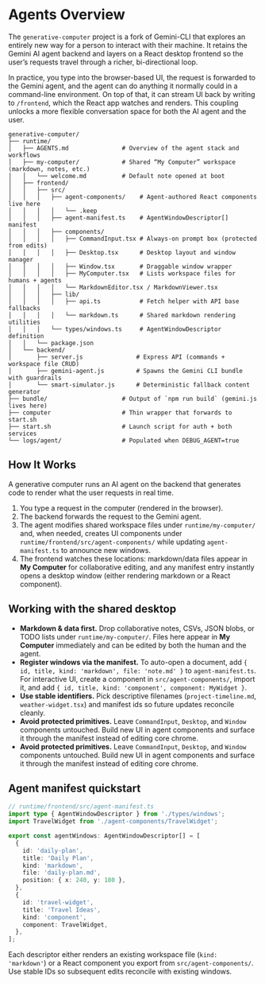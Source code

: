 # Agents Overview

The `generative-computer` project is a fork of Gemini-CLI that explores an entirely new way for a person to interact with their machine. It retains the Gemini AI agent backend and layers on a React desktop frontend so the user’s requests travel through a richer, bi-directional loop.

In practice, you type into the browser-based UI, the request is forwarded to the Gemini agent, and the agent can do anything it normally could in a command-line environment. On top of that, it can stream UI back by writing to `/frontend`, which the React app watches and renders. This coupling unlocks a more flexible conversation space for both the AI agent and the user.

```
generative-computer/
├── runtime/
│   ├── AGENTS.md               # Overview of the agent stack and workflows
│   ├── my-computer/            # Shared “My Computer” workspace (markdown, notes, etc.)
│   │   └── welcome.md          # Default note opened at boot
│   ├── frontend/
│   │   ├── src/
│   │   │   ├── agent-components/    # Agent-authored React components live here
│   │   │   │   └── .keep
│   │   │   ├── agent-manifest.ts    # AgentWindowDescriptor[] manifest
│   │   │   ├── components/
│   │   │   │   ├── CommandInput.tsx # Always-on prompt box (protected from edits)
│   │   │   │   ├── Desktop.tsx      # Desktop layout and window manager
│   │   │   │   ├── Window.tsx       # Draggable window wrapper
│   │   │   │   ├── MyComputer.tsx   # Lists workspace files for humans + agents
│   │   │   │   └── MarkdownEditor.tsx / MarkdownViewer.tsx
│   │   │   ├── lib/
│   │   │   │   ├── api.ts           # Fetch helper with API base fallbacks
│   │   │   │   └── markdown.ts      # Shared markdown rendering utilities
│   │   │   └── types/windows.ts     # AgentWindowDescriptor definition
│   │   └── package.json
│   └── backend/
│       ├── server.js               # Express API (commands + workspace file CRUD)
│       ├── gemini-agent.js         # Spawns the Gemini CLI bundle with guardrails
│       └── smart-simulator.js      # Deterministic fallback content generator
├── bundle/                     # Output of `npm run build` (gemini.js lives here)
├── computer                    # Thin wrapper that forwards to start.sh
├── start.sh                    # Launch script for auth + both services
└── logs/agent/                 # Populated when DEBUG_AGENT=true
```

## How It Works

A generative computer runs an AI agent on the backend that generates code to render what the user requests in real time.

1. You type a request in the computer (rendered in the browser).
2. The backend forwards the request to the Gemini agent.
3. The agent modifies shared workspace files under `runtime/my-computer/` and, when needed, creates UI components under `runtime/frontend/src/agent-components/` while updating `agent-manifest.ts` to announce new windows.
4. The frontend watches these locations: markdown/data files appear in **My Computer** for collaborative editing, and any manifest entry instantly opens a desktop window (either rendering markdown or a React component).

## Working with the shared desktop

- **Markdown & data first.** Drop collaborative notes, CSVs, JSON blobs, or TODO lists under `runtime/my-computer/`. Files here appear in **My Computer** immediately and can be edited by both the human and the agent.
- **Register windows via the manifest.** To auto-open a document, add `{ id, title, kind: 'markdown', file: 'note.md' }` to `agent-manifest.ts`. For interactive UI, create a component in `src/agent-components/`, import it, and add `{ id, title, kind: 'component', component: MyWidget }`.
- **Use stable identifiers.** Pick descriptive filenames (`project-timeline.md`, `weather-widget.tsx`) and manifest ids so future updates reconcile cleanly.
- **Avoid protected primitives.** Leave `CommandInput`, `Desktop`, and `Window` components untouched. Build new UI in agent components and surface it through the manifest instead of editing core chrome.
- **Avoid protected primitives.** Leave `CommandInput`, `Desktop`, and `Window` components untouched. Build new UI in agent components and surface it through the manifest instead of editing core chrome.

## Agent manifest quickstart

```ts
// runtime/frontend/src/agent-manifest.ts
import type { AgentWindowDescriptor } from './types/windows';
import TravelWidget from './agent-components/TravelWidget';

export const agentWindows: AgentWindowDescriptor[] = [
  {
    id: 'daily-plan',
    title: 'Daily Plan',
    kind: 'markdown',
    file: 'daily-plan.md',
    position: { x: 240, y: 180 },
  },
  {
    id: 'travel-widget',
    title: 'Travel Ideas',
    kind: 'component',
    component: TravelWidget,
  },
];
```

Each descriptor either renders an existing workspace file (`kind: 'markdown'`) or a React component you export from `src/agent-components/`. Use stable IDs so subsequent edits reconcile with existing windows.
